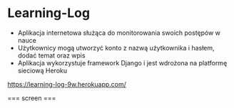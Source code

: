 # Learning-Log

* Aplikacja internetowa służąca do monitorowania swoich postępów w nauce
* Użytkownicy mogą utworzyć konto z nazwą użytkownika i hasłem, dodać temat oraz wpis
* Aplikacja wykorzystuje framework Django i jest wdrożona na platformę sieciową Heroku

https://learning-log-9w.herokuapp.com/

=== screen ===
